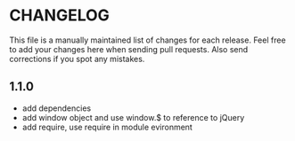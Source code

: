 # CHANGELOG

This file is a manually maintained list of changes for each release. Feel free
to add your changes here when sending pull requests. Also send corrections if
you spot any mistakes.

## 1.1.0

* add dependencies
* add window object and use window.$ to reference to jQuery
* add require, use require in module evironment